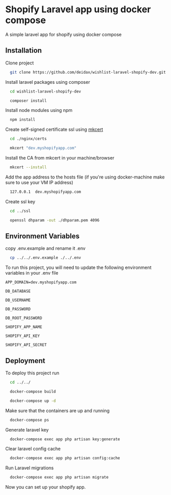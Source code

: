 
# Shopify Laravel app using docker compose

A simple laravel app for shopify using docker compose


## Installation
Clone project
```bash
  git clone https://github.com/deidax/wishlist-laravel-shopify-dev.git
```
Install laravel packages using composer

```bash
  cd wishlist-laravel-shopify-dev
```
```bash
  composer install
```
Install node modules using npm

```bash
  npm install
```
Create self-signed certificate ssl using [mkcert](https://github.com/FiloSottile/mkcert)
```bash
  cd ./nginx/certs
```
```bash
  mkcert "dev.myshopifyapp.com"
```
Install the CA from mkcert in your machine/browser

```bash
  mkcert --install
```
Add the app address to the hosts file (if you're using docker-machine make sure to use your VM IP address)

```bash
  127.0.0.1  dev.myshopifyapp.com
```
Create ssl key

```bash
  cd ../ssl
```
```bash
  openssl dhparam -out ./dhparam.pem 4096
```

## Environment Variables

copy .env.example and rename it .env

```bash
  cp ../../.env.example ./../.env
```

To run this project, you will need to update the following environment variables in your .env file

`APP_DOMAIN=dev.myshopifyapp.com`

`DB_DATABASE`

`DB_USERNAME`

`DB_PASSWORD`

`DB_ROOT_PASSWORD`

`SHOPIFY_APP_NAME`

`SHOPIFY_API_KEY`

`SHOPIFY_API_SECRET`


## Deployment

To deploy this project run

```bash
  cd ../../
```
```bash
  docker-compose build
```
```bash
  docker-compose up -d
```
Make sure that the containers are up and running
```bash
  docker-compose ps
```
Generate laravel key
```bash
  docker-compose exec app php artisan key:generate
```
Clear laravel config cache
```bash
  docker-compose exec app php artisan config:cache
```
Run Laravel migrations
```bash
  docker-compose exec app php artisan migrate
```
Now you can set up your shopify app.